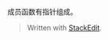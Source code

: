 成员函数有指针组成。


> Written with [StackEdit](https://stackedit.io/).
<!--stackedit_data:
eyJoaXN0b3J5IjpbMTkwNzM1MDY5XX0=
-->
